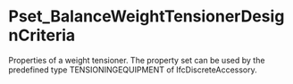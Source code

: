 # Pset_BalanceWeightTensionerDesignCriteria

Properties of a weight tensioner. The property set can be used by the predefined type TENSIONINGEQUIPMENT of IfcDiscreteAccessory.
<!-- end of short definition -->

